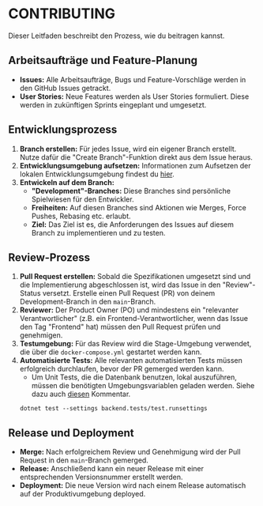 # CONTRIBUTING

Dieser Leitfaden beschreibt den Prozess, wie du beitragen kannst.

## Arbeitsaufträge und Feature-Planung

-   **Issues:** Alle Arbeitsaufträge, Bugs und Feature-Vorschläge werden in den GitHub Issues getrackt.
-   **User Stories:** Neue Features werden als User Stories formuliert. Diese werden in zukünftigen Sprints eingeplant und umgesetzt.

## Entwicklungsprozess

1.  **Branch erstellen:** Für jedes Issue, wird ein eigener Branch erstellt. Nutze dafür die "Create Branch"-Funktion direkt aus dem Issue heraus.
2.  **Entwicklungsumgebung aufsetzen:** Informationen zum Aufsetzen der lokalen Entwicklungsumgebung findest du [hier](development.md).
3.  **Entwickeln auf dem Branch:**
    -   **"Development"-Branches:** Diese Branches sind persönliche Spielwiesen für den Entwickler.
    -   **Freiheiten:** Auf diesen Branches sind Aktionen wie Merges, Force Pushes, Rebasing etc. erlaubt.
    -   **Ziel:** Das Ziel ist es, die Anforderungen des Issues auf diesem Branch zu implementieren und zu testen.

## Review-Prozess

1.  **Pull Request erstellen:** Sobald die Spezifikationen umgesetzt sind und die Implementierung abgeschlossen ist, wird das Issue in den "Review"-Status versetzt. Erstelle einen Pull Request (PR) von deinem Development-Branch in den `main`-Branch.
2.  **Reviewer:** Der Product Owner (PO) und mindestens ein "relevanter Verantwortlicher" (z.B. ein Frontend-Verantwortlicher, wenn das Issue den Tag "Frontend" hat) müssen den Pull Request prüfen und genehmigen.
3.  **Testumgebung:** Für das Review wird die Stage-Umgebung verwendet, die über die `docker-compose.yml` gestartet werden kann.
4.  **Automatisierte Tests:** Alle relevanten automatisierten Tests müssen erfolgreich durchlaufen, bevor der PR gemerged werden kann.
    - Um Unit Tests, die die Datenbank benutzen, lokal auszuführen, müssen die benötigten Umgebungsvariablen geladen werden. Siehe dazu auch [diesen](https://github.com/bjoern621/PeerDrop/issues/74#issuecomment-2952354831) Kommentar.
    ```
    dotnet test --settings backend.tests/test.runsettings
    ```

## Release und Deployment

-   **Merge:** Nach erfolgreichem Review und Genehmigung wird der Pull Request in den `main`-Branch gemerged.
-   **Release:** Anschließend kann ein neuer Release mit einer entsprechenden Versionsnummer erstellt werden.
-   **Deployment:** Die neue Version wird nach einem Release automatisch auf der Produktivumgebung deployed.
